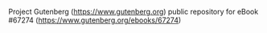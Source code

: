 Project Gutenberg (https://www.gutenberg.org) public repository for
eBook #67274 (https://www.gutenberg.org/ebooks/67274)
